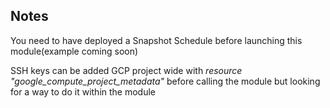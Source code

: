 ## Notes
You need to have deployed a Snapshot Schedule before launching this module(example coming soon)

SSH keys can be added GCP project wide with *resource "google_compute_project_metadata"* before calling the module but looking for a way to do it within the module

<!-- BEGIN_TF_DOCS -->

<!-- END_TF_DOCS -->
